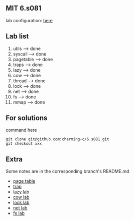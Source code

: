 ## MIT 6.s081
lab configuration: [here](https://pdos.csail.mit.edu/6.828/2020/tools.html)
## Lab list
 1. utils       --> done
 2. syscall     --> done
 3. pagetable   --> done
 4. traps       --> done
 5. lazy        --> done
 6. cow         --> done
 7. thread      --> done
 8. lock        --> done
 9. net         --> done
 10. fs          --> done
 11. mmap        --> done

## For solutions
command here
```
git clone git@github.com:charming-c/6.s081.git
git checkout xxx
```
## Extra
Some notes are in the corresponding branch's README.md
- [page table](https://github.com/charming-c/6.s081/blob/pgtbl/README.md)
- [trap](https://github.com/charming-c/6.s081/blob/traps/README.md)
- [lazy lab](https://github.com/charming-c/6.s081/blob/lazy/README.md)
- [cow lab](https://github.com/charming-c/6.s081/blob/cow/README.md)
- [lock lab](https://github.com/charming-c/6.s081/blob/lock/README.md)
- [net lab](https://github.com/charming-c/6.s081/blob/net/README.md)
- [fs lab](https://github.com/charming-c/6.s081/blob/fs/README.md)
